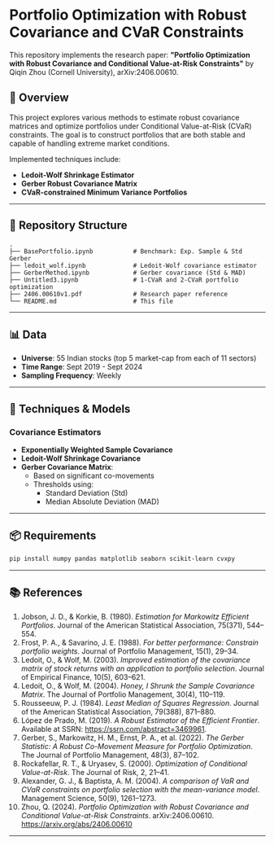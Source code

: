# Portfolio Optimization with Robust Covariance and CVaR Constraints

This repository implements the research paper: 
**"Portfolio Optimization with Robust Covariance and Conditional Value-at-Risk Constraints"** by Qiqin Zhou (Cornell University), arXiv:2406.00610.

## 🧠 Overview

This project explores various methods to estimate robust covariance matrices and optimize portfolios under Conditional Value-at-Risk (CVaR) constraints. The goal is to construct portfolios that are both stable and capable of handling extreme market conditions.

Implemented techniques include:

- **Ledoit-Wolf Shrinkage Estimator**
- **Gerber Robust Covariance Matrix**
- **CVaR-constrained Minimum Variance Portfolios**

---

## 📁 Repository Structure

```
.
├── BasePortfolio.ipynb           # Benchmark: Exp. Sample & Std Gerber
├── ledoit_wolf.ipynb             # Ledoit-Wolf covariance estimator
├── GerberMethod.ipynb            # Gerber covariance (Std & MAD)
├── Untitled3.ipynb               # 1-CVaR and 2-CVaR portfolio optimization
├── 2406.00610v1.pdf              # Research paper reference
└── README.md                     # This file
```

---

## 📊 Data

- **Universe**: 55 Indian stocks (top 5 market-cap from each of 11 sectors)
- **Time Range**: Sept 2019 - Sept 2024
- **Sampling Frequency**: Weekly
---

## 🔧 Techniques & Models

### Covariance Estimators

- **Exponentially Weighted Sample Covariance**
- **Ledoit-Wolf Shrinkage Covariance**
- **Gerber Covariance Matrix**:
  - Based on significant co-movements
  - Thresholds using:
    - Standard Deviation (Std)
    - Median Absolute Deviation (MAD)
---


## 📦 Requirements

```bash
pip install numpy pandas matplotlib seaborn scikit-learn cvxpy
```

---

## 📚 References

1. Jobson, J. D., & Korkie, B. (1980). *Estimation for Markowitz Efficient Portfolios*. Journal of the American Statistical Association, 75(371), 544–554.
2. Frost, P. A., & Savarino, J. E. (1988). *For better performance: Constrain portfolio weights*. Journal of Portfolio Management, 15(1), 29–34.
3. Ledoit, O., & Wolf, M. (2003). *Improved estimation of the covariance matrix of stock returns with an application to portfolio selection*. Journal of Empirical Finance, 10(5), 603–621.
4. Ledoit, O., & Wolf, M. (2004). *Honey, I Shrunk the Sample Covariance Matrix*. The Journal of Portfolio Management, 30(4), 110–119.
5. Rousseeuw, P. J. (1984). *Least Median of Squares Regression*. Journal of the American Statistical Association, 79(388), 871–880.
6. López de Prado, M. (2019). *A Robust Estimator of the Efficient Frontier*. Available at SSRN: https://ssrn.com/abstract=3469961.
7. Gerber, S., Markowitz, H. M., Ernst, P. A., et al. (2022). *The Gerber Statistic: A Robust Co-Movement Measure for Portfolio Optimization*. The Journal of Portfolio Management, 48(3), 87–102.
8. Rockafellar, R. T., & Uryasev, S. (2000). *Optimization of Conditional Value-at-Risk*. The Journal of Risk, 2, 21–41.
9. Alexander, G. J., & Baptista, A. M. (2004). *A comparison of VaR and CVaR constraints on portfolio selection with the mean-variance model*. Management Science, 50(9), 1261–1273.
10. Zhou, Q. (2024). *Portfolio Optimization with Robust Covariance and Conditional Value-at-Risk Constraints*. arXiv:2406.00610. https://arxiv.org/abs/2406.00610

---
